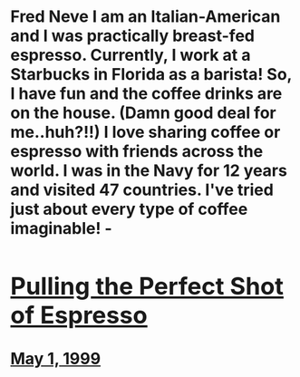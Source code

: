 # Fred Neve I am an Italian-American and I was practically breast-fed espresso. Currently, I work at a Starbucks in Florida as a barista! So, I have fun and the coffee drinks are on the house. (Damn good deal for me..huh?!!) I love sharing coffee or espresso with friends across the world. I was in the Navy for 12 years and visited 47 countries. I've tried just about every type of coffee imaginable! - [<h2>Pulling the Perfect Shot of Espresso</h2>May 1, 1999](https://ineedcoffee.com/pulling-the-perfect-shot-of-espresso/)